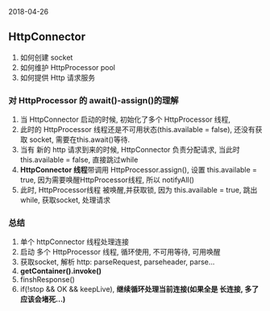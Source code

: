 2018-04-26

## HttpConnector
1. 如何创建 socket
2. 如何维护 HttpProcessor pool
3. 如何提供 Http 请求服务

### 对 HttpProcessor 的 await()-assign()的理解
1. 当 HttpConnector 启动的时候, 初始化了多个 HttpProcessor 线程, 
2. 此时的 HttpProcessor 线程还是不可用状态(this.available = false), 还没有获取 socket, 需要在this.await()等待.
3. 当有 新的 http 请求到来的时候, HttpConnector 负责分配请求, 当此时 this.available = false, 直接跳过while
4. **HttpConnector 线程**带调用 HttpProcessor.assign(), 设置 this.available = true, 因为需要唤醒HttpProcessor线程, 所以 notifyAll()
5. 此时, HttpProcessor线程 被唤醒,并获取锁, 因为 this.available = true, 跳出 while, 获取socket, 处理请求

### 总结
1. 单个 httpConnector 线程处理连接
2. 启动 多个 HttpProcessor 线程, 循环使用, 不可用等待, 可用唤醒
3. 获取socket, 解析 http: parseRequest, parseheader, parse...
4. **getContainer().invoke()**
5. finshResponse()
6. if(!stop && OK && keepLive), **继续循环处理当前连接(如果全是 长连接, 多了应该会堵死...)**